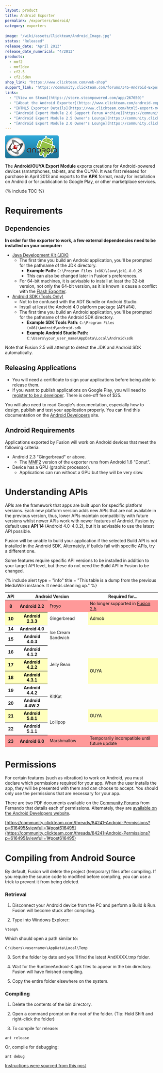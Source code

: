 ```yaml
---
layout: product
title: Android Exporter
permalink: /exporters/Android/
category: exporters

image: "/wiki/assets/Clickteam/Android_Image.jpg"
status: "Released"
release_date: "April 2013"
release_date_numerical: "4/2013"
products:
  - mmf2
  - mmf2dev
  - cf2.5
  - cf2.5dev
shop_link: "https://www.clickteam.com/web-shop"
support_link: "https://community.clickteam.com/forums/345-Android-Export-Module-2-5"
links:
  - "[View on Steam](https://store.steampowered.com/app/267650)"
  - "[About the Android Exporter](https://www.clickteam.com/android-export-module)"
  - "[HTML5 Exporter Details](https://www.clickteam.com/html5-export-module-details)"
  - "[Android Export Module 2.0 Support Forum Archive](https://community.clickteam.com/forums/323-Android-Export-Module-Version-2-0)"
  - "[Android Export Module 2.5 Owner's Lounge](https://community.clickteam.com/forums/366-Owner-s-Lounge-Android-(2-5))"
  - "[Android Export Module 2.0 Owner's Lounge](https://community.clickteam.com/forums/253-Owner-s-Lounge-Android-Exporter)"
---
```


![](/wiki/assets/Clickteam/Fusion_Android.png)

The **Android/OUYA Export Module** exports creations for Android-powered devices (smartphones, tablets, and the OUYA). It was first released for purchase in April 2013 and exports to the **APK** format, ready for installation on Android or for publication to Google Play, or other marketplace services.

{% include TOC %}

# Requirements
## Dependencies
**In order for the exporter to work, a few external dependencies need to be installed on your computer:**

* [Java Development Kit (JDK)](https://www.oracle.com/technetwork/java/javase/downloads/index.html)
    * The first time you build an Android application, you'll be prompted for the pathname of the JDK directory.
        * **Example Path:** `C:\Program Files (x86)\Java\jdk1.8.0_25`
        * This can also be changed later in Fusion's preferences.
    * For 64-bit machines, it is advisable to install at least the 32-bit version, not only the 64-bit version, as it is known is cause a conflict with the [Flash Exporter](/exporters/flash).
* [Android SDK (Tools Only)](https://developer.android.com/studio#command-tools)
    * Not to be confused with the ADT Bundle or Android Studio.
    * Install at least the Android 4.0 platform package (API #14).
    * The first time you build an Android application, you'll be prompted for the pathname of the Android SDK directory.
        * **Example SDK Tools Path:** `C:\Program Files (x86)\Android\android-sdk`
        * **Example Android Studio Path:** `C:\Users\your_user_name\AppData\Local\Android\sdk`

Note that Fusion 2.5 will attempt to detect the JDK and Android SDK automatically.

## Releasing Applications
* You will need a certificate to sign your applications before being able to release them.
* If you want to publish applications on Google Play, you will need to [register to be a developer](https://play.google.com/apps/publish/signup/). There is one-off fee of $25.

You will also need to read Google's documentation, especially how to design, publish and test your application properly. You can find this documentation on the [Android Developers](https://developer.android.com) site.

## Android Requirements
Applications exported by Fusion will work on Android devices that meet the following criteria:

* Android 2.3 "Gingerbread" or above.
    * The [MMF2](/fusion/2.0) version of the exporter runs from Android 1.6 "Donut".
* Device has a GPU (graphic processor).
    * Applications can run without a GPU but they will be very slow.

# Understanding APIs
APIs are the framework that apps are built upon for specific platform versions. Each new platform version adds new APIs that are not available in the previous version, thus, lower APIs maintain compatibility with future versions whilst newer APIs work with newer features of Android. Fusion by default uses **API 14** (Android 4.0-4.0.2), but it is advisable to use the latest API possible.

Fusion will be unable to build your application if the selected Build API is not installed in the Android SDK. Alternately, if builds fail with specific APIs, try a different one.

Some features require specific API versions to be installed in addition to your target API level, but these do not need the Build API in Fusion to be changed.

{% include alert
    type = "info"
    title = "This table is a dump from the previous MediaWiki instance. It needs cleaning up."
%}

<table class="wikitable">
<tr>
<th> API
</th>
<th colspan="2"> Android Version
</th>
<th> Required for...
</th></tr>
<tr>
<th style="background:#F99"> 8
</th>
<th style="background:#F99"> Android 2.2
</th>
<td style="background:#F99"> Froyo
</td>
<td style="background:#F99"> No longer supported in <a href="Fusion_2.5" class="mw-redirect" title="Fusion 2.5">Fusion 2.5</a>
</td></tr>
<tr>
<th style="background:#FFB; color: black"> 10
</th>
<th style="background:#FFB; color: black"> Android 2.3.3
</th>
<td> Gingerbread
</td>
<td style="background:#FFB; color: black"> Admob
</td></tr>
<tr>
<th> 14
</th>
<th> Android 4.0
</th>
<td rowspan="2"> Ice Cream Sandwich
</td>
<td>
</td></tr>
<tr>
<th> 15
</th>
<th> Android 4.0.3
</th>
<td>
</td></tr>
<tr>
<th> 16
</th>
<th> Android 4.1.2
</th>
<td rowspan="3"> Jelly Bean
</td>
<td>
</td></tr>
<tr>
<th style="background:#FFB; color: black"> 17
</th>
<th style="background:#FFB; color: black"> Android 4.2.2
</th>
<td style="background:#FFB; color: black" rowspan="2"> OUYA
</td></tr>
<tr>
<th style="background:#FFB; color: black"> 18
</th>
<th style="background:#FFB; color: black"> Android 4.3.1
</th></tr>
<tr>
<th> 19
</th>
<th> Android 4.4.2
</th>
<td rowspan="2"> KitKat
</td>
<td>
</td></tr>
<tr>
<th> 20
</th>
<th> Android 4.4W.2
</th>
<td>
</td></tr>
<tr>
<th style="background:#FFB; color: black"> 21
</th>
<th style="background:#FFB; color: black"> Android 5.0.1
</th>
<td rowspan="2"> Lollipop
</td>
<td style="background:#FFB; color: black"> OUYA
</td></tr>
<tr>
<th> 22
</th>
<th> Android 5.1.1
</th>
<td>
</td></tr>
<tr>
<th style="background:#F99"> 23
</th>
<th style="background:#F99"> Android 6.0
</th>
<td style="background:#F99"> Marshmallow
</td>
<td style="background:#F99"> Temporarily incompatible until future update
</td></tr></table>

# Permissions
For certain features (such as vibration) to work on Android, you must declare which permissions required for your app. When the user installs the app, they will be presented with them and can choose to accept. You should only use the permissions that are necessary for your app.

There are two PDF documents available on the [Community Forums](/clickteam/forums) from Fernando that details each of permissions. Alternately, they are [available on the Android Developers website](https://developer.android.com/reference/android/Manifest.permission.html).

[https://community.clickteam.com/threads/84241-Android-Permissions?p=616495&viewfull=1#post616495](https://community.clickteam.com/threads/84241-Android-Permissions?p=616495&viewfull=1#post616495)

# Compiling from Android Source
By default, Fusion will delete the project (temporary) files after compiling. If you require the source code to modified before compiling, you can use a trick to prevent it from being deleted.

### Retrieval
1. Disconnect your Android device from the PC and perform a Build & Run. Fusion will become stuck after compiling.

2. Type into Windows Explorer:
```
%temp%
```
Which should open a path similar to:
```
C:\Users\<username>\AppData\Local\Temp
```
3. Sort the folder by date and you'll find the latest AndXXXX.tmp folder.

4. Wait for the RuntimeAndroid-X.apk files to appear in the bin directory. Fusion will have finished compiling.

5. Copy the entire folder elsewhere on the system.


### Compiling
1. Delete the contents of the bin directory.

2. Open a command prompt on the root of the folder.
(Tip: Hold Shift and right-click the folder)

3. To compile for release:
```
ant release
```
Or, compile for debugging:
```
ant debug
```

[Instructions were sourced from this post](https://community.clickteam.com/threads/93461-Get-Android-Project-instead-of-APK?p=670707&viewfull=1#post670707)